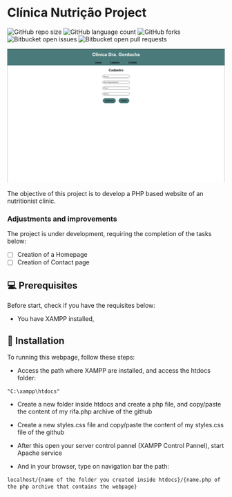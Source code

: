 # Clínica Nutrição Project
![GitHub repo size](https://img.shields.io/github/repo-size/KauaValim/ClinicaNutricao?style=for-the-badge)
![GitHub language count](https://img.shields.io/github/languages/count/KauaValim/ClinicaNutricao?style=for-the-badge)
![GitHub forks](https://img.shields.io/github/forks/KauaValim/ClinicaNutricao?style=for-the-badge)
![Bitbucket open issues](https://img.shields.io/bitbucket/issues/KauaValim/ClinicaNutricao?style=for-the-badge)
![Bitbucket open pull requests](https://img.shields.io/bitbucket/pr-raw/KauaValim/ClinicaNutricao?style=for-the-badge)

<img src="ScreenshotClinica.png" alt="Website Image">

<p>The objective of this project is to develop a PHP based website of an nutritionist clinic.</p>

### Adjustments and improvements

The project is under development, requiring the completion of the tasks below:

- [ ] Creation of a Homepage
- [ ] Creation of Contact page

## 💻 Prerequisites

Before start, check if you have the requisites below:

- You have XAMPP installed,

## 🚀 Installation

To running this webpage, follow these steps:

- Access the path where XAMPP are installed, and access the htdocs folder:

```
"C:\xampp\htdocs"
```

- Create a new folder inside htdocs and create a php file, and copy/paste the content of my rifa.php archive of the github

- Create a new styles.css file and copy/paste the content of my styles.css file of the github

- After this open your server control pannel (XAMPP Control Pannel), start Apache service

- And in your browser, type on navigation bar the path:

```
localhost/{name of the folder you created inside htdocs}/{name.php of the php archive that contains the webpage}
```